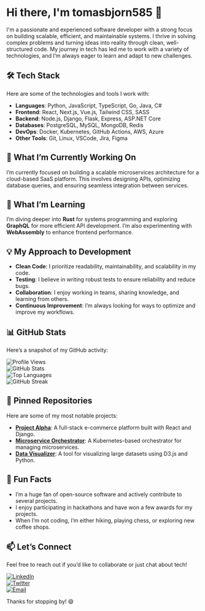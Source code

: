# Hi there, I'm tomasbjorn585 👋  

I'm a passionate and experienced software developer with a strong focus on building scalable, efficient, and maintainable systems. I thrive in solving complex problems and turning ideas into reality through clean, well-structured code. My journey in tech has led me to work with a variety of technologies, and I’m always eager to learn and adapt to new challenges.  

## 🛠️ Tech Stack  
Here are some of the technologies and tools I work with:  
- **Languages**: Python, JavaScript, TypeScript, Go, Java, C#  
- **Frontend**: React, Next.js, Vue.js, Tailwind CSS, SASS  
- **Backend**: Node.js, Django, Flask, Express, ASP.NET Core  
- **Databases**: PostgreSQL, MySQL, MongoDB, Redis  
- **DevOps**: Docker, Kubernetes, GitHub Actions, AWS, Azure  
- **Other Tools**: Git, Linux, VSCode, Jira, Figma  

## 🔭 What I’m Currently Working On  
I’m currently focused on building a scalable microservices architecture for a cloud-based SaaS platform. This involves designing APIs, optimizing database queries, and ensuring seamless integration between services.  

## 🌱 What I’m Learning  
I’m diving deeper into **Rust** for systems programming and exploring **GraphQL** for more efficient API development. I’m also experimenting with **WebAssembly** to enhance frontend performance.  

## 💡 My Approach to Development  
- **Clean Code**: I prioritize readability, maintainability, and scalability in my code.  
- **Testing**: I believe in writing robust tests to ensure reliability and reduce bugs.  
- **Collaboration**: I enjoy working in teams, sharing knowledge, and learning from others.  
- **Continuous Improvement**: I’m always looking for ways to optimize and improve my workflows.  

## 📊 GitHub Stats  
Here’s a snapshot of my GitHub activity:  

![Profile Views](https://komarev.com/ghpvc/?username=tomasbjorn585&color=blue)  
![GitHub Stats](https://github-readme-stats.vercel.app/api?username=tomasbjorn585&show_icons=true&theme=radical)  
![Top Languages](https://github-readme-stats.vercel.app/api/top-langs/?username=tomasbjorn585&layout=compact&theme=radical)  
![GitHub Streak](https://streak-stats.demolab.com/?user=tomasbjorn585&theme=radical)  

## 📌 Pinned Repositories  
Here are some of my most notable projects:  
- **[Project Alpha](https://github.com/tomasbjorn585/project-alpha)**: A full-stack e-commerce platform built with React and Django.  
- **[Microservice Orchestrator](https://github.com/tomasbjorn585/microservice-orchestrator)**: A Kubernetes-based orchestrator for managing microservices.  
- **[Data Visualizer](https://github.com/tomasbjorn585/data-visualizer)**: A tool for visualizing large datasets using D3.js and Python.  

## 🌟 Fun Facts  
- I’m a huge fan of open-source software and actively contribute to several projects.  
- I enjoy participating in hackathons and have won a few awards for my projects.  
- When I’m not coding, I’m either hiking, playing chess, or exploring new coffee shops.  

## 📫 Let’s Connect  
Feel free to reach out if you’d like to collaborate or just chat about tech!  

[![LinkedIn](https://img.shields.io/badge/LinkedIn-0077B5?style=for-the-badge&logo=linkedin&logoColor=white)](https://www.linkedin.com/in/tomasbjorn585)  
[![Twitter](https://img.shields.io/badge/Twitter-1DA1F2?style=for-the-badge&logo=twitter&logoColor=white)](https://twitter.com/tomasbjorn585)  
[![Email](https://img.shields.io/badge/Email-D14836?style=for-the-badge&logo=gmail&logoColor=white)](mailto:tomasbjorn585@example.com)  

Thanks for stopping by! 😄
